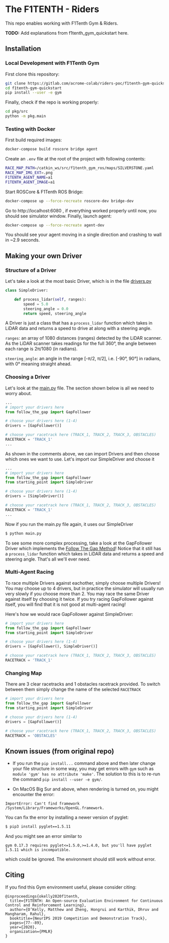# The F1TENTH - Riders

This repo enables working with F1Tenth Gym & Riders.

**TODO:** Add explanations from f1tenth_gym_quickstart here.

## Installation

### Local Development with F1Tenth Gym

First clone this repository:

```bash
git clone https://gitlab.com/acrome-colab/riders-poc/f1tenth-gym-quickstart --config core.autocrlf=input
cd f1tenth-gym-quickstart
pip install --user -e gym
```

Finally, check if the repo is working properly:

```bash
cd pkg/src
python -m pkg.main
```

### Testing with Docker

First build required images:

```bash
docker-compose build roscore bridge agent
```

Create an `.env` file at the root of the project with following contents:

```bash
RACE_MAP_PATH=/catkin_ws/src/f1tenth_gym_ros/maps/SILVERSTONE.yaml
RACE_MAP_IMG_EXT=.png
F1TENTH_AGENT_NAME=a1
F1TENTH_AGENT_IMAGE=a1
```

Start ROSCore & F1Tenth ROS Bridge:

```bash
docker-compose up --force-recreate roscore-dev bridge-dev
```

Go to http://localhost:6080 , if everything worked properly until now, you should see simulator window. 
Finally, launch agent:   

```bash
docker-compose up --force-recreate agent-dev
``` 

You should see your agent moving in a single direction and crashing to wall in ~2.9 seconds.


## Making your own Driver

### Structure of a Driver

Let's take a look at the most basic Driver, which is in the file [drivers.py](./pkg/src/pkg/drivers.py)

```python
class SimpleDriver:    

    def process_lidar(self, ranges):
        speed = 5.0
        steering_angle = 0.0
        return speed, steering_angle
```

A Driver is just a class that has a ```process_lidar``` function which takes in LiDAR data and returns a speed to drive at along with a steering angle.

```ranges```: an array of 1080 distances (ranges) detected by the LiDAR scanner. As the LiDAR scanner takes readings for the full 360&deg;, the angle between each range is 2&pi;/1080 (in radians).

```steering_angle```: an angle in the range [-&pi;/2, &pi;/2], i.e. [-90&deg;, 90&deg;] in radians, with 0&deg; meaning straight ahead.

### Choosing a Driver

Let's look at the [main.py](./pkg/src/pkg/main.py) file. The section shown below is all we need to worry about.

```python
...
# import your drivers here
from follow_the_gap import GapFollower

# choose your drivers here (1-4)
drivers = [GapFollower()]

# choose your racetrack here (TRACK_1, TRACK_2, TRACK_3, OBSTACLES)
RACETRACK = 'TRACK_1'
...
```

As shown in the comments above, we can import Drivers and then choose which ones we want to use. Let's import our SimpleDriver and choose it

```python
...
# import your drivers here
from follow_the_gap import GapFollower
from starting_point import SimpleDriver

# choose your drivers here (1-4)
drivers = [SimpleDriver()]

# choose your racetrack here (TRACK_1, TRACK_2, TRACK_3, OBSTACLES)
RACETRACK = 'TRACK_1'
...
```

Now if you run the main.py file again, it uses our SimpleDriver

```bash
$ python main.py
```

To see some more complex processing, take a look at the GapFollower Driver which implements the [Follow The Gap Method](https://www.youtube.com/watch?v=7VLYP-z9hTw&ab_channel=Real-TimemLABUPenn)! Notice that it still has a ```process_lidar``` function which takes in LiDAR data and returns a speed and steering angle. That's all we'll ever need.

### Multi-Agent Racing

To race multiple Drivers against eachother, simply choose multiple Drivers! You may choose up to 4 drivers, but in practice the simulator will usually run very slowly if you choose more than 2. You may race the same Driver against itself by choosing it twice. If you try racing GapFollower against itself, you will find that it is not good at multi-agent racing! 

Here's how we would race GapFollower against SimpleDriver:

```python
# import your drivers here
from follow_the_gap import GapFollower
from starting_point import SimpleDriver

# choose your drivers here (1-4)
drivers = [GapFollower(), SimpleDriver()]

# choose your racetrack here (TRACK_1, TRACK_2, TRACK_3, OBSTACLES)
RACETRACK = 'TRACK_1'
```

### Changing Map

There are 3 clear racetracks and 1 obstacles racetrack provided. To switch between them simply change the name of the selected `RACETRACK`

```python
# import your drivers here
from follow_the_gap import GapFollower
from starting_point import SimpleDriver

# choose your drivers here (1-4)
drivers = [GapFollower()]

# choose your racetrack here (TRACK_1, TRACK_2, TRACK_3, OBSTACLES)
RACETRACK = 'OBSTACLES'
```

## Known issues (from original repo)

- If you run the `pip install...` command above and then later change your file structure in some way, you may get errors with `gym` such as `module 'gym' has no attribute 'make'`. The solution to this is to re-run the command `pip install --user -e gym/`.

- On MacOS Big Sur and above, when rendering is turned on, you might encounter the error:
```
ImportError: Can't find framework /System/Library/Frameworks/OpenGL.framework.
```
You can fix the error by installing a newer version of pyglet:
```bash
$ pip3 install pyglet==1.5.11
```
And you might see an error similar to
```
gym 0.17.3 requires pyglet<=1.5.0,>=1.4.0, but you'll have pyglet 1.5.11 which is incompatible.
```
which could be ignored. The environment should still work without error.

## Citing
If you find this Gym environment useful, please consider citing:

```
@inproceedings{okelly2020f1tenth,
  title={F1TENTH: An Open-source Evaluation Environment for Continuous Control and Reinforcement Learning},
  author={O’Kelly, Matthew and Zheng, Hongrui and Karthik, Dhruv and Mangharam, Rahul},
  booktitle={NeurIPS 2019 Competition and Demonstration Track},
  pages={77--89},
  year={2020},
  organization={PMLR}
}
```
